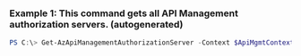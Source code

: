 ### Example 1: This command gets all API Management authorization servers. (autogenerated)
```powershell
PS C:\> Get-AzApiManagementAuthorizationServer -Context $ApiMgmtContext
```

